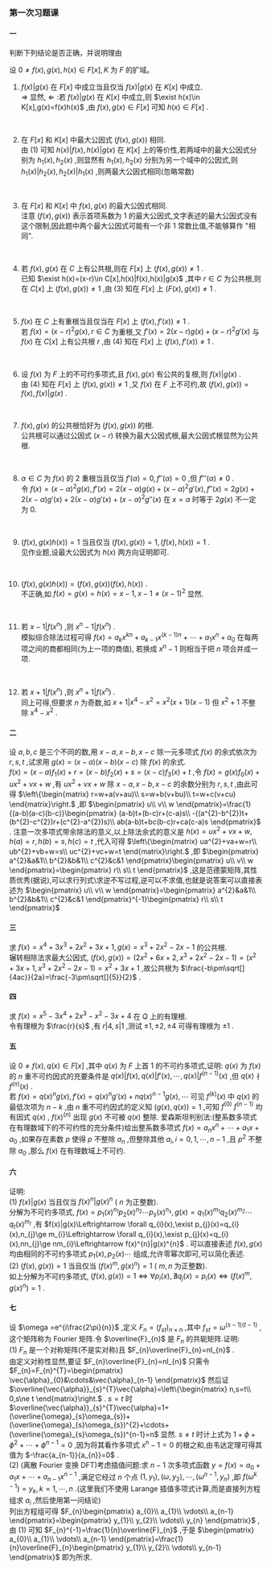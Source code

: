 ### 第一次习题课

#### 一

判断下列结论是否正确，并说明理由

设 $0\ne f(x),g(x),h(x)\in F[x],K$ 为 $F$ 的扩域。

1. $f(x)|g(x)$ 在 $F[x]$ 中成立当且仅当 $f(x)|g(x)$ 在 $K[x]$ 中成立.
    \
    $\Rightarrow$ 显然, $\Leftarrow$ :若 $f(x)|g(x)$ 在 $K[x]$ 中成立,则 $\exist h(x)\in K[x],g(x)=f(x)h(x)$ ,由 $f(x),g(x)\in F[x]$ 可知 $h(x)\in F[x]$ .
<br>

2. 在 $F[x]$ 和 $K[x]$ 中最大公因式 $(f(x),g(x))$ 相同.
    \
    由 (1) 可知 $h(x)|f(x),h(x)|g(x)$ 在 $K[x]$ 上的等价性,若两域中的最大公因式分别为 $h_{1}(x),h_{2}(x)$ ,则显然有 $h_{1}(x),h_{2}(x)$ 分别为另一个域中的公因式,则 $h_{1}(x)|h_{2}(x),h_{2}(x)|h_{1}(x)$ ,则两最大公因式相同(忽略常数)
<br>

3. 在 $F[x]$ 和 $K[x]$ 中 $f(x),g(x)$ 的最大公因式相同.
    \
    注意 $(f(x),g(x))$ 表示首项系数为 1 的最大公因式,文字表述的最大公因式没有这个限制,因此题中两个最大公因式可能有一个非 1 常数比值,不能够算作 "相同".
<br>

4. 若 $f(x),g(x)$ 在 $C$ 上有公共根,则在 $F[x]$ 上 $(f(x),g(x))\ne 1$ .
    \
    已知 $\exist h(x)=(x-r)\in C[x],h(x)|f(x),h(x)|g(x)$ ,其中 $r\in C$ 为公共根,则在 $C[x]$ 上 $(f(x),g(x))\ne 1$ ,由 (3) 知在 $F[x]$ 上 $(F(x),g(x))\ne 1$ .
<br>

5. $f(x)$ 在 $C$ 上有重根当且仅当在 $F[x]$ 上 $(f(x),f'(x))\ne 1$  .
    \
    若 $f(x)=(x-r)^{2}g(x),r\in C$ 为重根,又 $f'(x)=2(x-r)g(x)+(x-r)^{2}g'(x)$ 与 $f(x)$ 在 $C[x]$ 上有公共根 $r$ ,由 (4) 知在 $F[x]$ 上 $(f(x),f'(x))\ne 1$ .
<br>

6. 设 $f(x)$ 为 $F$ 上的不可约多项式,且 $f(x),g(x)$ 有公共的复根,则 $f(x)|g(x)$ .
    \
    由 (4) 知在 $F[x]$ 上 $(f(x),g(x))\ne 1$ ,又 $f(x)$ 在 $F$ 上不可约,故 $(f(x),g(x))=f(x),f(x)|g(x)$ .
<br>

7. $f(x),g(x)$ 的公共根恰好为 $(f(x),g(x))$ 的根.
    \
    公共根可以通过公因式 $(x-r)$ 转换为最大公因式根,最大公因式根显然为公共根.
<br>

8. $\alpha \in C$ 为 $f(x)$ 的 2 重根当且仅当 $f'(\alpha)=0,f''(\alpha)=0$ ,但 $f'''(\alpha)\ne 0$ .
    \
    令 $f(x)=(x-\alpha)^{2}g(x),f'(x)=2(x-\alpha)g(x)+(x-\alpha)^{2}g'(x),f''(x)=2g(x)+2(x-\alpha)g'(x)+2(x-\alpha)g'(x)+(x-\alpha)^{2}g''(x)$ 在 $x=\alpha$ 时等于 $2g(x)$ 不一定为 0.
<br>

9. $(f(x),g(x)h(x))=1$ 当且仅当 $(f(x),g(x))=1,(f(x),h(x))=1$ .
    \
    见作业题,设最大公因式为 $h(x)$ 两方向证明即可.
<br>

10. $(f(x),g(x)h(x))=(f(x),g(x))(f(x),h(x))$ .
    \
    不正确,如 $f(x)=g(x)=h(x)=x-1,x-1\ne (x-1)^{2}$ 显然.
<br>

11. 若 $x-1|f(x^{n})$ ,则 $x^{n}-1|f(x^{n})$ .
    \
    模拟综合除法过程可得 $f(x)=a_{k}x^{kn}+a_{k-1}x^{(k-1)n}+\cdots+a_{1}x^{n}+a_{0}$ 在每两项之间的商都相同(为上一项的商值), 若换成 $x^{n}-1$ 则相当于把 $n$ 项合并成一项.
<br>

12. 若 $x+1|f(x^{n})$ ,则 $x^{n}+1|f(x^{n})$ .
    \
    同上可得,但要求 $n$ 为奇数,如 $x+1|x^{4}-x^{2}=x^{2}(x+1)(x-1)$ 但 $x^{2}+1$ 不整除 $x^{4}-x^{2}$ .

#### 二

设 $a,b,c$ 是三个不同的数,用 $x-a,x-b,x-c$ 除一元多项式 $f(x)$ 的余式依次为 $r,s,t$ ,试求用 $g(x)=(x-a)(x-b)(x-c)$ 除 $f(x)$ 的余式.
    \
    $f(x)=(x-a)f_{1}(x)+r=(x-b)f_{2}(x)+s=(x-c)f_{3}(x)+t$ ,令 $f(x)=g(x)f_{0}(x)+ux^{2}+vx+w$ ,有 $ux^{2}+vx+w$ 除 $x-a,x-b,x-c$ 的余数分别为 $r,s,t$ ,由此可得 $\left\{\begin{matrix}
    r=w+a(v+au)\\
    s=w+b(v+bu)\\
    t=w+c(v+cu)
    \end{matrix}\right.$ ,即 $\begin{pmatrix}
       u\\
       v\\
       w 
    \end{pmatrix}=\frac{1}{(a-b)(a-c)(b-c)}\begin{pmatrix}
        (a-b)t+(b-c)r+(c-a)s\\
        -((a^{2}-b^{2})t+(b^{2}-c^{2})r+(c^{2}-a^{2})s)\\
        ab(a-b)t+bc(b-c)r+ca(c-a)s
    \end{pmatrix}$ .
    注意一次多项式带余除法的意义,以上除法余式的意义是 $h(x)=ux^{2}+vx+w,h(a)=r,h(b)=s,h(c)=t$ ,代入可得 $\left\{\begin{matrix}
    ua^{2}+va+w=r\\
    ub^{2}+vb+w=s\\
    uc^{2}+vc+w=t
    \end{matrix}\right.$ ,即 $\begin{pmatrix}
       a^{2}&a&1\\
       b^{2}&b&1\\
       c^{2}&c&1 
    \end{pmatrix}\begin{pmatrix}
       u\\
       v\\
       w 
    \end{pmatrix}=\begin{pmatrix}
       r\\
       s\\
       t 
    \end{pmatrix}$ ,这是范德蒙矩阵,其性质优秀(据说),可以求行列式\求逆不写过程,逆可以不求值,也就是说答案可以直接表述为 $\begin{pmatrix}
       u\\
       v\\
       w 
    \end{pmatrix}=\begin{pmatrix}
       a^{2}&a&1\\
       b^{2}&b&1\\
       c^{2}&c&1 
    \end{pmatrix}^{-1}\begin{pmatrix}
       r\\
       s\\
       t 
    \end{pmatrix}$ 

#### 三

求 $f(x)=x^{4}+3x^{3}+2x^{2}+3x+1,g(x)=x^{3}+2x^{2}-2x-1$ 的公共根.
    \
    辗转相除法求最大公因式, $(f(x),g(x))=(2x^{2}+6x+2,x^{3}+2x^{2}-2x-1)=(x^{2}+3x+1,x^{3}+2x^{2}-2x-1)=x^{2}+3x+1$ ,故公共根为 $\frac{-b\pm\sqrt[]{4ac}}{2a}=\frac{-3\pm\sqrt[]{5}}{2}$ .
<br>

#### 四

求 $f(x)=x^{5}-3x^{4}+2x^{3}-x^{2}-3x+4$ 在 $Q$ 上的有理根.
    \
    令有理根为 $\frac{r}{s}$ ,有 $r|4,s|1$ ,测试 $\pm1,\pm2,\pm4$ 可得有理根为 $\pm1$ .

#### 五

设 $0\ne f(x),q(x)\in F[x]$ ,其中 $q(x)$ 为 $F$ 上首 1 的不可约多项式,证明: $q(x)$ 为 $f(x)$ 的 $n$ 重不可约因式的充要条件是 $q(x)|f(x),q(x)|f'(x),\cdots,q(x)|f^{(n-1)}(x)$ ,但 $q(x)\nmid f^{(n)}(x)$ .
    \
    若 $f(x)=q(x)^{n}g(x),f'(x)=q(x)^{n}g'(x)+nq(x)^{n-1}g(x),\cdots$ 可见 $f^{(k)}(x)$ 中 $q(x)$ 的最低次项为 $n-k$ ,由 $n$ 重不可约因式的定义知 $(g(x),q(x))=1$ ,可知 $f^{(0)}~f^{(n-1)}$ 均有因式 $q(x)$ , $f(x)^{(n)}$ 出现 $g(x)$ 不可被 $q(x)$ 整除.
    爱森斯坦判别法:(整系数多项式在有理数域下的不可约性的充分条件)给出整系数多项式 $f(x)=a_{n}x^{n}+\cdots+a_{1}x+a_{0}$ ,如果存在素数 $p$ 使得 $p$ 不整除 $a_{n}$ ,但整除其他 $a_{i},i=0,1,\cdots,n-1$ ,且 $p^{2}$ 不整除 $a_{0}$ ,那么 $f(x)$ 在有理数域上不可约.
<br>

#### 六

证明:
    \
    (1) $f(x)|g(x)$ 当且仅当 $f(x)^{n}|g(x)^{n}$ ( $n$ 为正整数).
    \
    分解为不可约多项式, $f(x)=p_{1}(x)^{n_{1}}p_{2}(x)^{n_{2}}\cdots p_{s}(x)^{n_{s}},g(x)=q_{1}(x)^{m_{1}}q_{2}(x)^{m_{2}}\cdots q_{t}(x)^{m_{t}}$ ,有 $f(x)|g(x)\Leftrightarrow \forall q_{i}(x),\exist p_{j}(x)=q_{i}(x),n_{j}\ge m_{i}\Leftrightarrow \forall q_{i}(x),\exist p_{j}(x)=q_{i}(x),nn_{j}\ge nm_{i}\Leftrightarrow f(x)^{n}|g(x)^{n}$ .
    可以直接表述 $f(x),g(x)$ 均由相同的不可约多项式 $p_{1}(x),p_{2}(x)\cdots$ 组成,允许零幂次即可,可以简化表述.
    \
    (2) $(f(x),g(x))=1$ 当且仅当 $(f(x)^{m},g(x)^{n})=1$ ( $m,n$ 为正整数).  \
    如上分解为不可约多项式, $(f(x),g(x))=1\Leftrightarrow \forall p_{i}(x),\nexists q_{j}(x)=p_{i}(x)\Leftrightarrow (f(x)^{m},g(x)^{n})=1$ . 

#### 七

设 $\omega =e^{i\frac{2\pi}{n}}$ ,定义 $F_{n}=(f_{st})_{n\times n}$ ,其中 $f_{st}=\omega^{(s-1)(t-1)}$ ,这个矩阵称为 Fourier 矩阵.令 $\overline{F}_{n}$ 是 $F_{n}$ 的共轭矩阵.证明:
    \
    (1) $F_{n}$ 是一个对称矩阵(不是实对称)且 $F_{n}\overline{F}_{n}=nI_{n}$ .
    \
    由定义对称性显然,要证 $F_{n}\overline{F}_{n}=nI_{n}$ 只需令 $F_{n}=F_{n}^{T}=\begin{pmatrix}
       \vec{\alpha}_{0}&\cdots&\vec{\alpha}_{n-1} 
    \end{pmatrix}$ 然后证 $\overline{\vec{\alpha}}_{s}^{T}\vec{\alpha}=\left\{\begin{matrix}
    n,s=t\\
    0,s\ne t
    \end{matrix}\right.$ . $s=t$ 时 $\overline{\vec{\alpha}}_{s}^{T}\vec{\alpha}=1+(\overline{\omega}_{s}\omega_{s})+(\overline{\omega}_{s}\omega_{s})^{2}+\cdots+(\overline{\omega}_{s}\omega_{s})^{n-1}=n$ 显然. $s\ne t$ 时计上式为 $1+\phi+\phi^{2}+\cdots+\phi^{n-1}=0$ ,因为将其看作多项式 $x^{n}-1=0$ 的根之和,由韦达定理可得其值为 $-\frac{a_{n-1}}{a_{n}}=0$ .
    \
    (2) (离散 Fourier 变换 DFT)考虑插值问题:求 $n-1$ 次多项式函数 $y=f(x)=a_{0}+a_{1}x+\cdots+a_{n-1}x^{n-1}$ ,满足它经过 $n$ 个点 $(1,y_{1}),(\omega,y_{2}),\cdots,(\omega^{n-1},y_{n})$ ,即 $f(\omega^{k-1})=y_{k},k=1,\cdots,n$ .(这里我们不使用 Larange 插值多项式计算,而是直接列方程组求 $a_{i}$ ,然后使用第一问结论)
    \
    列出方程组可得 $F_{n}\begin{pmatrix}
       a_{0}\\
       a_{1}\\
       \vdots\\
       a_{n-1} 
    \end{pmatrix}=\begin{pmatrix}
       y_{1}\\
       y_{2}\\
       \vdots\\
       y_{n} 
    \end{pmatrix}$ ,由 (1) 可知 $F_{n}^{-1}=\frac{1}{n}\overline{F}_{n}$ ,于是 $\begin{pmatrix}
       a_{0}\\
       a_{1}\\
       \vdots\\
       a_{n-1} 
    \end{pmatrix}=\frac{1}{n}\overline{F}_{n}\begin{pmatrix}
       y_{1}\\
       y_{2}\\
       \vdots\\
       y_{n-1} 
    \end{pmatrix}$ 即为所求.